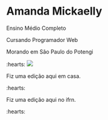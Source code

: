 <h1>Amanda Mickaelly</h1>

<p> Ensino Médio Completo</p>

<p> Cursando Programador Web</p>

<p> Morando em São Paulo do Potengi</p> :hearts:

<img src="https://cdn.jsdelivr.net/gh/devicons/devicon@latest/icons/javascript/javascript-plain.svg" />

<p> Fiz uma edição aqui em casa.</p> :hearts:

<p> Fiz uma edição aqui no ifrn.</p> :hearts: